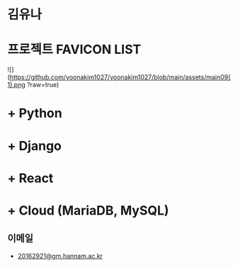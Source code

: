 # 김유나

# 프로젝트 FAVICON LIST

![](https://github.com/yoonakim1027/yoonakim1027/blob/main/assets/main09(1).png ?raw=true)


# + Python
# + Django
# + React
# + Cloud (MariaDB, MySQL)

## 이메일

+ 20162921@gm.hannam.ac.kr
